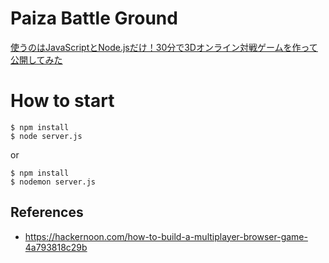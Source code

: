 # Paiza Battle Ground

[使うのはJavaScriptとNode.jsだけ！30分で3Dオンライン対戦ゲームを作って公開してみた](https://paiza.hatenablog.com/entry/paizacloud_online_multiplayer_game)

# How to start

```
$ npm install
$ node server.js
```

or

```
$ npm install
$ nodemon server.js
```



## References

- https://hackernoon.com/how-to-build-a-multiplayer-browser-game-4a793818c29b
